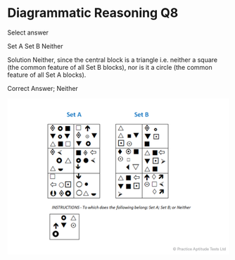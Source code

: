 # Diagrammatic Reasoning Q8

Select answer

 Set A
 Set B
 Neither

Solution
Neither, since the central block is a triangle i.e. neither a square (the common feature of all Set B blocks), nor is it a circle (the common feature of all Set A blocks).

Correct Answer; Neither

![da_8](../images/da_8.png)
